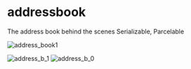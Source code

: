 # addressbook
The address book behind the scenes
Serializable, Parcelable


![address_book1](https://github.com/user-attachments/assets/29cb4e6d-8a6c-46c6-8e51-3364817e0d3c)


![address_b_1](https://github.com/user-attachments/assets/19ebb74e-bf9e-4bef-ad18-54356195d500)
![address_b_0](https://github.com/user-attachments/assets/87e6a649-bec4-4fbc-b54e-002d25326c76)

